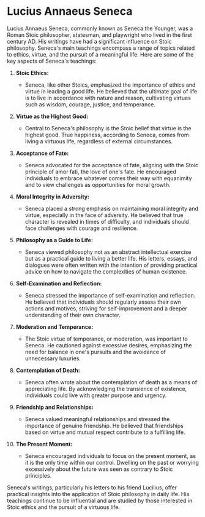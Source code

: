 # Lucius Annaeus Seneca

Lucius Annaeus Seneca, commonly known as Seneca the Younger, was a Roman Stoic philosopher, statesman, and playwright who lived in the first century AD. His writings have had a significant influence on Stoic philosophy. Seneca's main teachings encompass a range of topics related to ethics, virtue, and the pursuit of a meaningful life. Here are some of the key aspects of Seneca's teachings:

1. **Stoic Ethics:**
   - Seneca, like other Stoics, emphasized the importance of ethics and virtue in leading a good life. He believed that the ultimate goal of life is to live in accordance with nature and reason, cultivating virtues such as wisdom, courage, justice, and temperance.

2. **Virtue as the Highest Good:**
   - Central to Seneca's philosophy is the Stoic belief that virtue is the highest good. True happiness, according to Seneca, comes from living a virtuous life, regardless of external circumstances.

3. **Acceptance of Fate:**
   - Seneca advocated for the acceptance of fate, aligning with the Stoic principle of amor fati, the love of one's fate. He encouraged individuals to embrace whatever comes their way with equanimity and to view challenges as opportunities for moral growth.

4. **Moral Integrity in Adversity:**
   - Seneca placed a strong emphasis on maintaining moral integrity and virtue, especially in the face of adversity. He believed that true character is revealed in times of difficulty, and individuals should face challenges with courage and resilience.

5. **Philosophy as a Guide to Life:**
   - Seneca viewed philosophy not as an abstract intellectual exercise but as a practical guide to living a better life. His letters, essays, and dialogues were often written with the intention of providing practical advice on how to navigate the complexities of human existence.

6. **Self-Examination and Reflection:**
   - Seneca stressed the importance of self-examination and reflection. He believed that individuals should regularly assess their own actions and motives, striving for self-improvement and a deeper understanding of their own character.

7. **Moderation and Temperance:**
   - The Stoic virtue of temperance, or moderation, was important to Seneca. He cautioned against excessive desires, emphasizing the need for balance in one's pursuits and the avoidance of unnecessary luxuries.

8. **Contemplation of Death:**
   - Seneca often wrote about the contemplation of death as a means of appreciating life. By acknowledging the transience of existence, individuals could live with greater purpose and urgency.

9. **Friendship and Relationships:**
   - Seneca valued meaningful relationships and stressed the importance of genuine friendship. He believed that friendships based on virtue and mutual respect contribute to a fulfilling life.

10. **The Present Moment:**
    - Seneca encouraged individuals to focus on the present moment, as it is the only time within our control. Dwelling on the past or worrying excessively about the future was seen as contrary to Stoic principles.

Seneca's writings, particularly his letters to his friend Lucilius, offer practical insights into the application of Stoic philosophy in daily life. His teachings continue to be influential and are studied by those interested in Stoic ethics and the pursuit of a virtuous life.
